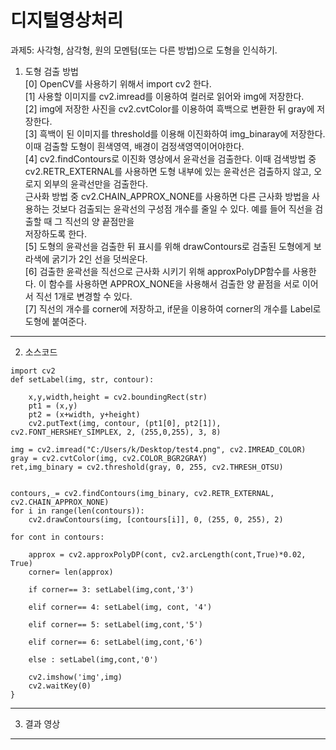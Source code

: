 디지털영상처리
=============
과제5: 사각형, 삼각형, 원의 모멘텀(또는 다른 방법)으로 도형을 인식하기.  

1. 도형 검출 방법  
[0] OpenCV를 사용하기 위해서 import cv2 한다.   
[1] 사용할 이미지를 cv2.imread를 이용하여 컬러로 읽어와 img에 저장한다.  
[2] img에 저장한 사진을 cv2.cvtColor를 이용하여 흑백으로 변환한 뒤 gray에 저장한다.  
[3] 흑백이 된 이미지를 threshold를 이용해 이진화하여 img_binaray에 저장한다. 이때 검출할 도형이 흰색영역, 배경이 검정색영역이어야한다.   
[4]  cv2.findContours로 이진화 영상에서 윤곽선을 검출한다. 이때 검색방법 중 cv2.RETR_EXTERNAL를 사용하면 도형 내부에 있는 윤곽선은 검출하지 않고, 오로지 외부의 윤곽선만을 검출한다.  
근사화 방법 중  cv2.CHAIN_APPROX_NONE를 사용하면 다른 근사화 방법을 사용하는 것보다 검출되는 윤곽선의 구성점 개수를 줄일 수 있다.  예를 들어 직선을 검출할 때 그 직선의 양 끝점만을  
저장하도록 한다.  
[5] 도형의 윤곽선을 검출한 뒤 표시를 위해 drawContours로 검출된 도형에게 보라색에 굵기가 2인 선을 덧씌운다.  
[6] 검출한 윤곽선을 직선으로 근사화 시키기 위해 approxPolyDP함수를 사용한다. 이 함수를 사용하면 APPROX_NONE을 사용해서 검출한 양 끝점을 서로 이어서 직선 1개로 변경할 수 있다.  
[7] 직선의 개수를 corner에 저장하고, if문을 이용하여 corner의 개수를 Label로 도형에 붙여준다.  
   
-------------
2. 소스코드
    
```
import cv2
def setLabel(img, str, contour):
    
    x,y,width,height = cv2.boundingRect(str)
    pt1 = (x,y)
    pt2 = (x+width, y+height)
    cv2.putText(img, contour, (pt1[0], pt2[1]), cv2.FONT_HERSHEY_SIMPLEX, 2, (255,0,255), 3, 8)

img = cv2.imread("C:/Users/k/Desktop/test4.png", cv2.IMREAD_COLOR)
gray = cv2.cvtColor(img, cv2.COLOR_BGR2GRAY)
ret,img_binary = cv2.threshold(gray, 0, 255, cv2.THRESH_OTSU)


contours,_= cv2.findContours(img_binary, cv2.RETR_EXTERNAL, cv2.CHAIN_APPROX_NONE)
for i in range(len(contours)):
    cv2.drawContours(img, [contours[i]], 0, (255, 0, 255), 2)
    
for cont in contours:
    
    approx = cv2.approxPolyDP(cont, cv2.arcLength(cont,True)*0.02, True)
    corner= len(approx)

    if corner== 3: setLabel(img,cont,'3')

    elif corner== 4: setLabel(img, cont, '4')

    elif corner== 5: setLabel(img,cont,'5')

    elif corner== 6: setLabel(img,cont,'6')

    else : setLabel(img,cont,'0')

    cv2.imshow('img',img)
    cv2.waitKey(0)
}
```
-------------
3. 결과 영상

-------------
